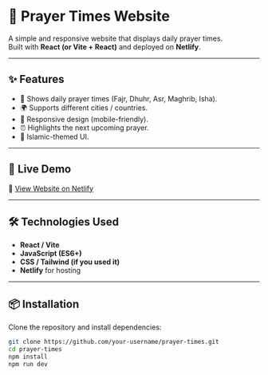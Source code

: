 # 🕌 Prayer Times Website

A simple and responsive website that displays daily prayer times.  
Built with **React (or Vite + React)** and deployed on **Netlify**.

---

## ✨ Features
- 📅 Shows daily prayer times (Fajr, Dhuhr, Asr, Maghrib, Isha).
- 🌍 Supports different cities / countries.
- 📱 Responsive design (mobile-friendly).
- ⏰ Highlights the next upcoming prayer.
- 🌙 Islamic-themed UI.

---

## 🚀 Live Demo
🔗 [View Website on Netlify](https://your-site-name.netlify.app)

---

## 🛠️ Technologies Used
- **React / Vite**
- **JavaScript (ES6+)**
- **CSS / Tailwind (if you used it)**
- **Netlify** for hosting

---

## 📦 Installation
Clone the repository and install dependencies:

```bash
git clone https://github.com/your-username/prayer-times.git
cd prayer-times
npm install
npm run dev
